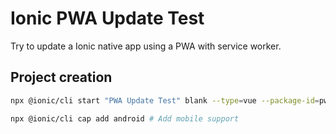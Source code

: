 # Ionic PWA Update Test

Try to update a Ionic native app using a PWA with service worker.

## Project creation

```sh
npx @ionic/cli start "PWA Update Test" blank --type=vue --package-id=pwa.update.test --project-id=pwa-update-test

npx @ionic/cli cap add android # Add mobile support
```
